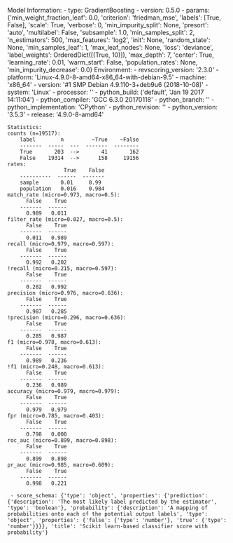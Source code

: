 Model Information:
	 - type: GradientBoosting
	 - version: 0.5.0
	 - params: {'min_weight_fraction_leaf': 0.0, 'criterion': 'friedman_mse', 'labels': [True, False], 'scale': True, 'verbose': 0, 'min_impurity_split': None, 'presort': 'auto', 'multilabel': False, 'subsample': 1.0, 'min_samples_split': 2, 'n_estimators': 500, 'max_features': 'log2', 'init': None, 'random_state': None, 'min_samples_leaf': 1, 'max_leaf_nodes': None, 'loss': 'deviance', 'label_weights': OrderedDict([(True, 10)]), 'max_depth': 7, 'center': True, 'learning_rate': 0.01, 'warm_start': False, 'population_rates': None, 'min_impurity_decrease': 0.0}
	Environment:
	 - revscoring_version: '2.3.0'
	 - platform: 'Linux-4.9.0-8-amd64-x86_64-with-debian-9.5'
	 - machine: 'x86_64'
	 - version: '#1 SMP Debian 4.9.110-3+deb9u6 (2018-10-08)'
	 - system: 'Linux'
	 - processor: ''
	 - python_build: ('default', 'Jan 19 2017 14:11:04')
	 - python_compiler: 'GCC 6.3.0 20170118'
	 - python_branch: ''
	 - python_implementation: 'CPython'
	 - python_revision: ''
	 - python_version: '3.5.3'
	 - release: '4.9.0-8-amd64'
	
	Statistics:
	counts (n=19517):
		label        n         ~True    ~False
		-------  -----  ---  -------  --------
		True       203  -->       41       162
		False    19314  -->      158     19156
	rates:
		              True    False
		----------  ------  -------
		sample       0.01     0.99
		population   0.016    0.984
	match_rate (micro=0.973, macro=0.5):
		  False    True
		-------  ------
		  0.989   0.011
	filter_rate (micro=0.027, macro=0.5):
		  False    True
		-------  ------
		  0.011   0.989
	recall (micro=0.979, macro=0.597):
		  False    True
		-------  ------
		  0.992   0.202
	!recall (micro=0.215, macro=0.597):
		  False    True
		-------  ------
		  0.202   0.992
	precision (micro=0.976, macro=0.636):
		  False    True
		-------  ------
		  0.987   0.285
	!precision (micro=0.296, macro=0.636):
		  False    True
		-------  ------
		  0.285   0.987
	f1 (micro=0.978, macro=0.613):
		  False    True
		-------  ------
		  0.989   0.236
	!f1 (micro=0.248, macro=0.613):
		  False    True
		-------  ------
		  0.236   0.989
	accuracy (micro=0.979, macro=0.979):
		  False    True
		-------  ------
		  0.979   0.979
	fpr (micro=0.785, macro=0.403):
		  False    True
		-------  ------
		  0.798   0.008
	roc_auc (micro=0.899, macro=0.898):
		  False    True
		-------  ------
		  0.899   0.898
	pr_auc (micro=0.985, macro=0.609):
		  False    True
		-------  ------
		  0.998   0.221
	
	 - score_schema: {'type': 'object', 'properties': {'prediction': {'description': 'The most likely label predicted by the estimator', 'type': 'boolean'}, 'probability': {'description': 'A mapping of probabilities onto each of the potential output labels', 'type': 'object', 'properties': {'false': {'type': 'number'}, 'true': {'type': 'number'}}}}, 'title': 'Scikit learn-based classifier score with probability'}

